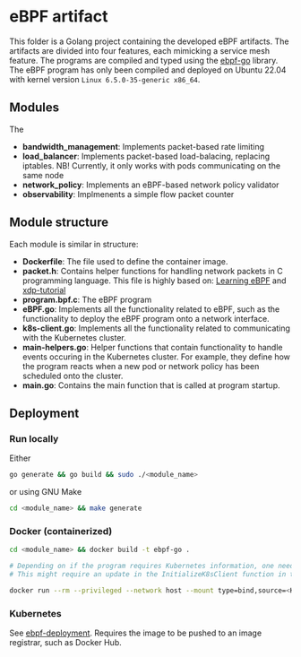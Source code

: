 # eBPF artifact
This folder is a Golang project containing the developed eBPF artifacts. The artifacts are divided into four features, each mimicking a service mesh feature. The programs are compiled and typed using the [ebpf-go](https://ebpf-go.dev/) library. The eBPF program has only been compiled and deployed on Ubuntu 22.04 with kernel version `Linux 6.5.0-35-generic x86_64`.


## Modules
The 
* **bandwidth_management**: Implements packet-based rate limiting
* **load_balancer**: Implements packet-based load-balacing, replacing iptables. NB! Currently, it only works with pods communicating on the same node
* **network_policy**: Implements an eBPF-based network policy validator
* **observability**: Implmenents a simple flow packet counter

## Module structure
Each module is similar in structure:

* **Dockerfile**: The file used to define the container image.
* **packet.h**: Contains helper functions for handling network packets in C programming language. This file is highly based on: [Learning eBPF](https://github.com/lizrice/learning-ebpf/blob/main/chapter8/network.h) and [xdp-tutorial](https://github.com/xdp-project/xdp-tutorial/blob/master/common/parsing_helpers.h)
* **program.bpf.c**: The eBPF program
* **eBPF.go**: Implements all the functionality related to eBPF, such as the functionality to deploy the eBPF program onto a network interface.
* **k8s-client.go**: Implements all the functionality related to communicating with the Kubernetes cluster.
* **main-helpers.go**: Helper functions that contain functionality to handle events occuring in the Kubernetes cluster. For example, they define how the program reacts when a new pod or network policy has been scheduled onto the cluster.
* **main.go**: Contains the main function that is called at program startup.

## Deployment

### Run locally
Either
```bash
go generate && go build && sudo ./<module_name>
```
or using GNU Make
```bash
cd <module_name> && make generate
```

### Docker (containerized)

```bash
cd <module_name> && docker build -t ebpf-go .

# Depending on if the program requires Kubernetes information, one need to provide the Kubernetes configs/token for the program to have access to Kubernetes resources.
# This might require an update in the InitializeK8sClient function in the corresponding k8s-client.go file.

docker run --rm --privileged --network host --mount type=bind,source=<KUBERNETES_CONFIG>,target=/root/.kube/config --name ebpf -e INTERFACE_SUBSTRING=<NETWORK_INTERFACE> ebpf-go:latest
```

### Kubernetes
See [ebpf-deployment](../performance_tests/kubernetes-deployments/ebpf-deployment/daemonset1.yaml). Requires the image to be pushed to an image registrar, such as Docker Hub.

